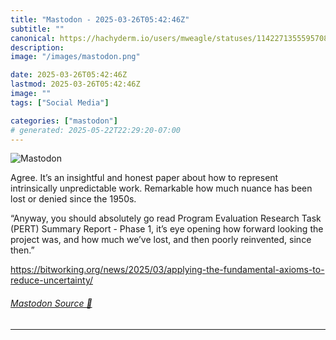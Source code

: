 ```yaml
---
title: "Mastodon - 2025-03-26T05:42:46Z"
subtitle: ""
canonical: https://hachyderm.io/users/mweagle/statuses/114227135559570840
description:
image: "/images/mastodon.png"

date: 2025-03-26T05:42:46Z
lastmod: 2025-03-26T05:42:46Z
image: ""
tags: ["Social Media"]

categories: ["mastodon"]
# generated: 2025-05-22T22:29:20-07:00
---
```

![Mastodon](/images/mastodon.png)

<p>Agree. It’s an insightful and honest paper about how to represent intrinsically unpredictable work. Remarkable how much nuance has been lost or denied since the 1950s.</p><p>“Anyway, you should absolutely go read Program Evaluation Research Task (PERT) Summary Report - Phase 1, it’s eye opening how forward looking the project was, and how much we’ve lost, and then poorly reinvented, since then.”</p><p><a href="https://bitworking.org/news/2025/03/applying-the-fundamental-axioms-to-reduce-uncertainty/" target="_blank" rel="nofollow noopener noreferrer" translate="no"><span class="invisible">https://</span><span class="ellipsis">bitworking.org/news/2025/03/ap</span><span class="invisible">plying-the-fundamental-axioms-to-reduce-uncertainty/</span></a></p>


###### [Mastodon Source 🐘](https://hachyderm.io/@mweagle/114227135559570840)

___
